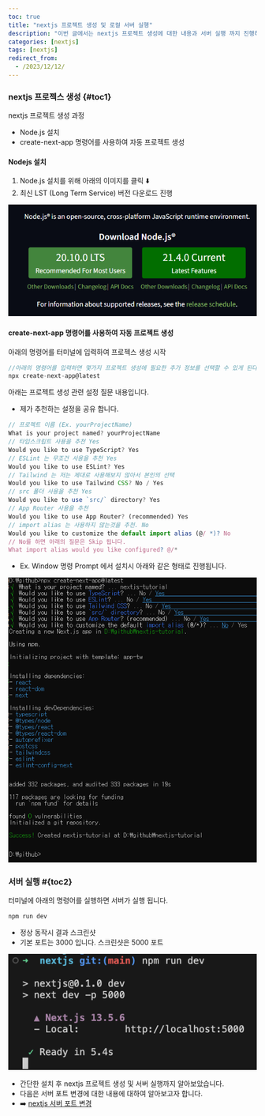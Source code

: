 ```yaml
---
toc: true
title: "nextjs 프로젝트 생성 및 로컬 서버 실행"
description: "이번 글에서는 nextjs 프로젝트 생성에 대한 내용과 서버 실행 까지 진행하는 내용을 정리하였습니다."
categories: [nextjs]
tags: [nextjs]
redirect_from:
  - /2023/12/12/
---
```


### nextjs 프로젝스 생성 {#toc1}

nextjs 프로젝트 생성 과정

- Node.js 설치
- create-next-app 명령어를 사용하여 자동 프로젝트 생성

#### Nodejs 설치

1. Node.js 설치를 위해 아래의 이미지를 클릭 :arrow_down:
2. 최신 LST (Long Term Service) 버전 다운로드 진행

[![Node.js 다운로드 사이트](/assets/images/screen/Nodejs.png)](https://nodejs.org/en)

#### create-next-app 명령어를 사용하여 자동 프로젝트 생성

아래의 명령어를 터미널에 입력하여 프로젝스 생성 시작

```js
//아래의 명령어를 입력하면 몇가지 프로젝트 생성에 필요한 추가 정보를 선택할 수 있게 된다.
npx create-next-app@latest
```

아래는 프로젝트 생성 관련 설정 질문 내용입니다.

- 제가 추천하는 설정을 공유 합니다.

```js
// 프로젝트 이름 (Ex. yourProjectName)
What is your project named? yourProjectName
// 타입스크립트 사용을 추천 Yes
Would you like to use TypeScript? Yes
// ESLint 는 무조건 사용을 추천 Yes
Would you like to use ESLint? Yes
// Tailwind 는 저는 제대로 사용해보지 않아서 본인의 선택
Would you like to use Tailwind CSS? No / Yes
// src 폴더 사용을 추천 Yes
Would you like to use `src/` directory? Yes
// App Router 사용을 추천
Would you like to use App Router? (recommended) Yes
// import alias 는 사용하지 않는것을 추천. No
Would you like to customize the default import alias (@/ *)? No
// No를 하면 아래의 질문은 Skip 됩니다.
What import alias would you like configured? @/*
```

- Ex. Window 명령 Prompt 에서 설치시 아래와 같은 형태로 진행됩니다.

![nextjs 프로젝트 설정](/assets/images/screen/nextjs-create-project.png)

### 서버 실행 #{toc2}

터미널에 아래의 명령어를 실행하면 서버가 실행 됩니다.

```js
npm run dev
```

- 정상 동작시 결과 스크린샷
- 기본 포트는 3000 입니다. 스크린샷은 5000 포트

![서버실행성공](../../assets/images/screen/서버실행성공.png)

- 간단한 설치 후 nextjs 프로젝트 생성 및 서버 실행까지 알아보았습니다.
- 다음은 서버 포트 변경에 대한 내용에 대하여 알아보고자 합니다.
- :arrow_right: [nextjs 서버 포트 변경](/nextjs/Nextjs-Tutorial-02-KR)
